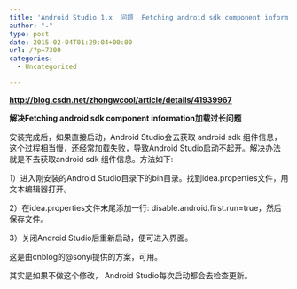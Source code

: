 ```yaml
---
title: 'Android Studio 1.x  问题  Fetching android sdk component information加载过长问题'
author: "-"
type: post
date: 2015-02-04T01:29:04+00:00
url: /?p=7300
categories:
  - Uncategorized

---
```

**http://blog.csdn.net/zhongwcool/article/details/41939967**

**解决Fetching android sdk component information加载过长问题**

安装完成后，如果直接启动，Android Studio会去获取 android sdk 组件信息，这个过程相当慢，还经常加载失败，导致Android Studio启动不起开。解决办法就是不去获取android sdk 组件信息。方法如下: 
  
1）进入刚安装的Android Studio目录下的bin目录。找到idea.properties文件，用文本编辑器打开。
  
2）在idea.properties文件末尾添加一行: disable.android.first.run=true，然后保存文件。
  
3）关闭Android Studio后重新启动，便可进入界面。

这是由cnblog的@sonyi提供的方案，可用。

其实是如果不做这个修改， Android Studio每次启动都会去检查更新。